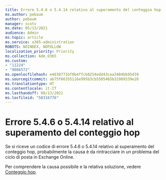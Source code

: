 ```yaml
---
title: Errore 5.4.6 o 5.4.14 relativo al superamento del conteggio hop
ms.author: pebaum
author: pebaum
manager: scotv
ms.date: 05/13/2021
audience: Admin
ms.topic: article
ms.service: o365-administration
ROBOTS: NOINDEX, NOFOLLOW
localization_priority: Priority
ms.collection: Adm_O365
ms.custom:
- "11224"
- "9006572"
ms.openlocfilehash: e4638771bf0b4ffcb8254edd43cea3484bb95d39
ms.sourcegitcommit: ab75f66355116e995b3cb5505465b31989339e28
ms.translationtype: HT
ms.contentlocale: it-IT
ms.lasthandoff: 08/13/2021
ms.locfileid: "58316776"
---
```

# <a name="error-546-or-5414-related-to-hop-count-exceeded"></a>Errore 5.4.6 o 5.4.14 relativo al superamento del conteggio hop

Se si riceve un codice di errore 5.4.6 o 5.4.14 relativo al superamento del conteggio hop, probabilmente la causa è da rintracciare in un problema del ciclo di posta in Exchange Online.

Per comprendere la causa possibile e la relativa soluzione, vedere [Conteggio hop](https://docs.microsoft.com/exchange/mail-flow-best-practices/non-delivery-reports-in-exchange-online/fix-error-code-5-4-6-through-5-4-20-in-exchange-online).